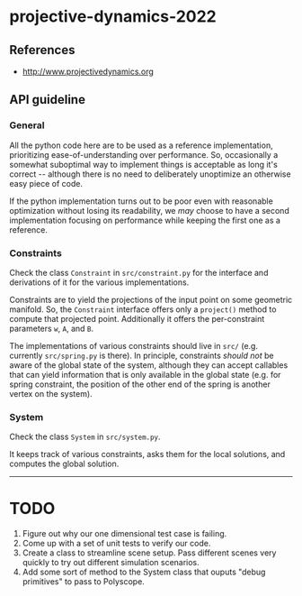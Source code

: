 # projective-dynamics-2022

## References
* http://www.projectivedynamics.org

## API guideline

### General
All the python code here are to be used as a reference implementation, prioritizing ease-of-understanding over performance. So, occasionally a somewhat suboptimal way to implement things is acceptable as long it's correct -- although there is no need to deliberately unoptimize an otherwise easy piece of code.

If the python implementation turns out to be poor even with reasonable optimization without losing its readability, we *may* choose to have a second implementation focusing on performance while keeping the first one as a reference.

### Constraints
Check the class `Constraint` in `src/constraint.py` for the interface and derivations of it for the various implementations.

Constraints are to yield the projections of the input point on some geometric manifold. So, the `Constraint` interface offers only a `project()` method to compute that projected point. Additionally it offers the per-constraint parameters `w`, `A`, and `B`.

The implementations of various constraints should live in `src/` (e.g. currently `src/spring.py` is there). In principle, constraints *should not* be aware of the global state of the system, although they can accept callables that can yield information that is only available in the global state (e.g. for spring constraint, the position of the other end of the spring is another vertex on the system).

### System
Check the class `System` in `src/system.py`.

It keeps track of various constraints, asks them for the local solutions, and computes the global solution.

---

# TODO

1. Figure out why our one dimensional test case is failing.
2. Come up with a set of unit tests to verify our code.
3. Create a class to streamline scene setup. Pass different scenes very quickly to try out different simulation scenarios.
4. Add some sort of method to the System class that ouputs "debug primitives" to pass to Polyscope.
